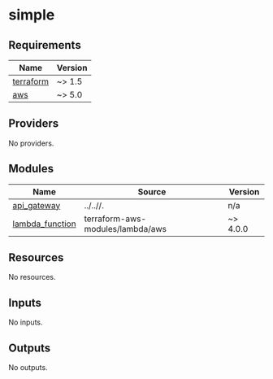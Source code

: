 # simple

<!-- BEGINNING OF PRE-COMMIT-TERRAFORM DOCS HOOK -->
## Requirements

| Name | Version |
|------|---------|
| <a name="requirement_terraform"></a> [terraform](#requirement\_terraform) | ~> 1.5 |
| <a name="requirement_aws"></a> [aws](#requirement\_aws) | ~> 5.0 |

## Providers

No providers.

## Modules

| Name | Source | Version |
|------|--------|---------|
| <a name="module_api_gateway"></a> [api\_gateway](#module\_api\_gateway) | ../..//. | n/a |
| <a name="module_lambda_function"></a> [lambda\_function](#module\_lambda\_function) | terraform-aws-modules/lambda/aws | ~> 4.0.0 |

## Resources

No resources.

## Inputs

No inputs.

## Outputs

No outputs.
<!-- END OF PRE-COMMIT-TERRAFORM DOCS HOOK -->
